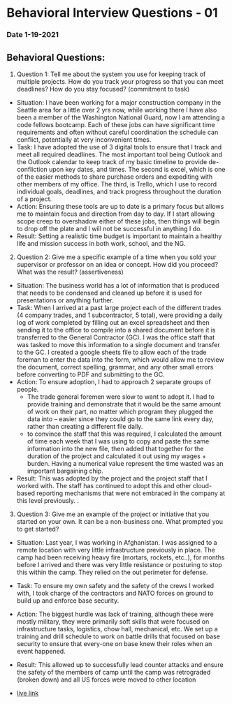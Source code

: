 # Behavioral Interview Questions - 01
### Date 1-19-2021

## Behavioral Questions:

1.	Question 1: Tell me about the system you use for keeping track of multiple projects. How do you track your progress so that you can meet deadlines? How do you stay focused? (commitment to task)

  - Situation: I have been working for a major construction company in the Seattle area for a little over 2 yrs now, while working there I have also been a member of the Washington National Guard, now I am attending a code fellows bootcamp. Each of these jobs can have significant time requirements and often without careful coordination the schedule can conflict, potentially at very inconvenient times.
  - Task: I have adopted the use of 3 digital tools to ensure that I track and meet all required deadlines. The most important tool being Outlook and the Outlook calendar to keep track of my basic timeline to provide de-confliction upon key dates, and times. The second is excel, which is one of the easier methods to share purchase orders and expediting with other members of my office. The third, is Trello, which I use to record individual goals, deadlines, and track progress throughout the duration of a project.
  - Action: Ensuring these tools are up to date is a primary focus but allows me to maintain focus and direction from day to day. If I start allowing scope creep to overshadow either of these jobs, then things will begin to drop off the plate and I will not be successful in anything I do.
  - Result: Setting a realistic time budget is important to maintain a healthy life and mission success in both work, school, and the NG.

2.	Question 2: Give me a specific example of a time when you sold your supervisor or professor on an idea or concept. How did you proceed? What was the result? (assertiveness)

  - Situation: The business world has a lot of information that is produced that needs to be condensed and cleaned up before it is used for presentations or anything further.
  - Task: When I arrived at a past large project each of the different trades (4 company trades, and 1 subcontractor, 5 total), were providing a daily log of work completed by filling out an excel spreadsheet and then sending it to the office to compile into a shared document before it is transferred to the General Contractor (GC). I was the office staff that was tasked to move this information to a single document and transfer to the GC. I created a google sheets file to allow each of the trade foreman to enter the data into the form, which would allow me to review the document, correct spelling, grammar, and any other small errors before converting to PDF and submitting to the GC.
  - Action: To ensure adoption, I had to approach 2 separate groups of people.
    -	The trade general foremen were slow to want to adopt it. I had to provide training and demonstrate that it would be the same amount of work on their part, no matter which program they plugged the data into – easier since they could go to the same link every day, rather than creating a different file daily.
    - to convince the staff that this was required, I calculated the amount of time each week that I was using to copy and paste the same information into the new file, then added that together for the duration of the project and calculated it out using my wages + burden. Having a numerical value represent the time wasted was an important bargaining chip.
  - Result: This was adopted by the project and the project staff that I worked with. The staff has continued to adopt this and other cloud-based reporting mechanisms that were not embraced in the company at this level previously.
 .	 
3.	Question 3: Give me an example of the project or initiative that you started on your own. It can be a non-business one. What prompted you to get started?

  - Situation: Last year, I was working in Afghanistan. I was assigned to a remote location with very little infrastructure previously in place. The camp had been receiving heavy fire (mortars, rockets, etc..), for months before I arrived and there was very little resistance or posturing to stop this within the camp. They relied on the out perimeter for defense.
  - Task: To ensure my own safety and the safety of the crews I worked with, I took charge of the contractors and NATO forces on ground to build up and enforce base security.
  - Action: The biggest hurdle was lack of training, although these were mostly military, they were primarily soft skills that were focused on infrastructure tasks, logistics, chow hall, mechanical, etc. We set up a training and drill schedule to work on battle drills that focused on base security to ensure that every-one on base knew their roles when an event happened. 
  - Result: This allowed up to successfully lead counter attacks and ensure the safety of the members of camp until the camp was retrograded (broken down) and all US forces were moved to other location


- [live link](https://jinman36.github.io/reading-notes/)